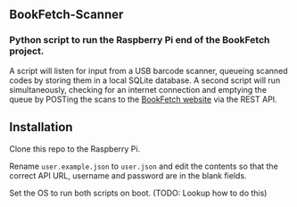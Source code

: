 BookFetch-Scanner
-----------------

### Python script to run the Raspberry Pi end of the BookFetch project. 

A script will listen for input from a USB barcode scanner, queueing scanned codes by storing them in a local SQLite database. A second script will run simultaneously, checking for an internet connection and emptying the queue by POSTing the scans to the [BookFetch website](http://bookfetch.co.uk) via the REST API. 


Installation
------------

Clone this repo to the Raspberry Pi.

Rename `user.example.json` to `user.json` and edit the contents so that the correct API URL, username and password are in the blank fields.

Set the OS to run both scripts on boot. (TODO: Lookup how to do this) 
